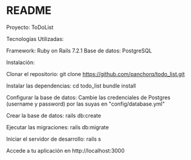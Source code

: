 # README

Proyecto: ToDoList

Tecnologías Utilizadas:

Framework: Ruby on Rails 7.2.1
Base de datos: PostgreSQL

Instalación:

Clonar el repositorio:
git clone https://github.com/panchorq/todo_list.git

Instalar las dependencias:
cd todo_list
bundle install

Configurar la base de datos:
Cambie las credenciales de Postgres (username y password) por las suyas en "config/database.yml"

Crear la base de datos:
rails db:create

Ejecutar las migraciones:
rails db:migrate

Iniciar el servidor de desarrollo:
rails s

Accede a tu aplicación en http://localhost:3000
